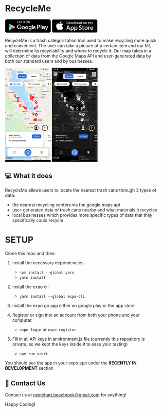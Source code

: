 # RecycleMe


<div>
    <a href="https://play.google.com/store/apps/details?id=com.aankur01.greendayfrontend">
        <img src="./assets/images/README/GooglePlay.png" alt="drawing" width="150"/>
    </a>
    <a href="https://apps.apple.com/us/app/recycleme-usa/id1615887126">
        <img src="./assets/images/README/app-store.png" alt="drawing" width="150"/>
    </a>
</div>

RecycleMe is a trash categorization tool used to make recycling more quick and convenient. The user can take a picture of a certain item and our ML will determine its recyclability and where to recycle it. Our map takes in a collection of data from the Google Maps API and user-generated data by both our standard users and by businesses.

<div>
    <img src="./assets/images/README/MapLight.png" alt="drawing" width="150"/>
    <img src="./assets/images/README/MapDark.png" alt="drawing" width="150"/>
</div>

## 💻 What it does
RecycleMe allows users to locate the nearest trash cans through 3 types of data:
- the nearest recycling centers via the google maps api
- user-generated data of trash cans nearby and what materials it recycles
- local businesses which provides more specific types of data that they specifically could recycle

# SETUP

Clone this repo and then:

1. Install the necessary dependencies

    * `npm install --global yarn` 
    * `yarn install`

2. Install the expo cli

    * `yarn install --global expo-cli`

3. Install the expo go app either on google play or the app store

4. Register or sign into an account from both your phone and your computer. 
    * `expo login` or `expo register`

5. Fill in all API keys in environment.js file (currently this repository is private, so we kept the keys inside it to ease your testing)

    * `npm run start`

You should see the app in your expo app under the **RECENTLY IN DEVELOPMENT** section

## 📧 Contact Us
Contact us at nextchart.beachrock@gmail.com for anything!

Happy Coding!